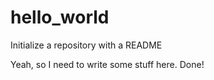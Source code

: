 # hello_world
Initialize a repository with a README


Yeah, so I need to write some stuff here. Done!
